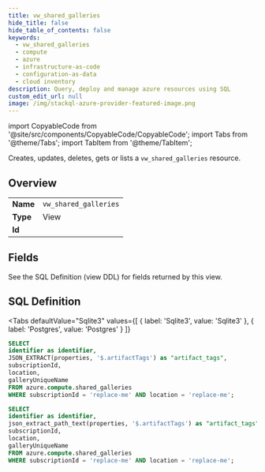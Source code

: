 ```yaml
--- 
title: vw_shared_galleries
hide_title: false
hide_table_of_contents: false
keywords:
  - vw_shared_galleries
  - compute
  - azure
  - infrastructure-as-code
  - configuration-as-data
  - cloud inventory
description: Query, deploy and manage azure resources using SQL
custom_edit_url: null
image: /img/stackql-azure-provider-featured-image.png
---
```


import CopyableCode from '@site/src/components/CopyableCode/CopyableCode';
import Tabs from '@theme/Tabs';
import TabItem from '@theme/TabItem';

Creates, updates, deletes, gets or lists a <code>vw_shared_galleries</code> resource.

## Overview
<table><tbody>
<tr><td><b>Name</b></td><td><code>vw_shared_galleries</code></td></tr>
<tr><td><b>Type</b></td><td>View</td></tr>
<tr><td><b>Id</b></td><td><CopyableCode code="azure.compute.vw_shared_galleries" /></td></tr>
</tbody></table>

## Fields

See the SQL Definition (view DDL) for fields returned by this view.

## SQL Definition

<Tabs
defaultValue="Sqlite3"
values={[
{ label: 'Sqlite3', value: 'Sqlite3' },
{ label: 'Postgres', value: 'Postgres' }
]}
>
<TabItem value="Sqlite3">

```sql
SELECT
identifier as identifier,
JSON_EXTRACT(properties, '$.artifactTags') as "artifact_tags",
subscriptionId,
location,
galleryUniqueName
FROM azure.compute.shared_galleries
WHERE subscriptionId = 'replace-me' AND location = 'replace-me';
```

</TabItem>
<TabItem value="Postgres">

```sql
SELECT
identifier as identifier,
json_extract_path_text(properties, '$.artifactTags') as "artifact_tags",
subscriptionId,
location,
galleryUniqueName
FROM azure.compute.shared_galleries
WHERE subscriptionId = 'replace-me' AND location = 'replace-me';
```

</TabItem>
</Tabs>
